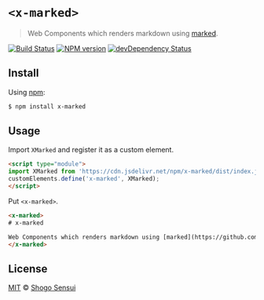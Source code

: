 # `<x-marked>`

> Web Components which renders markdown using [marked](https://github.com/markedjs/marked).

[![Build Status](https://travis-ci.org/1000ch/x-marked.svg?branch=master)](https://travis-ci.org/1000ch/x-marked)
[![NPM version](https://badge.fury.io/js/x-marked.svg)](http://badge.fury.io/js/x-marked)
[![devDependency Status](https://david-dm.org/1000ch/x-marked/dev-status.svg)](https://david-dm.org/1000ch/x-marked?type=dev)

## Install

Using [npm](https://www.npmjs.org/package/x-marked):

```sh
$ npm install x-marked
```

## Usage

Import `XMarked` and register it as a custom element.

```html
<script type="module">
import XMarked from 'https://cdn.jsdelivr.net/npm/x-marked/dist/index.js';
customElements.define('x-marked', XMarked);
</script>
```

Put `<x-marked>`.

```html
<x-marked>
# x-marked

Web Components which renders markdown using [marked](https://github.com/markedjs/marked).
</x-marked>
```

## License

[MIT](https://1000ch.mit-license.org) © [Shogo Sensui](https://github.com/1000ch)
